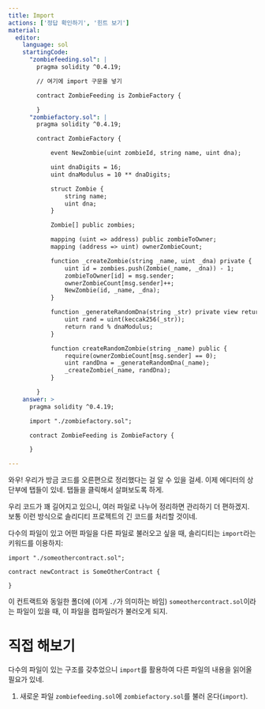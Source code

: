 ```yaml
---
title: Import
actions: ['정답 확인하기', '힌트 보기']
material:
  editor:
    language: sol
    startingCode:
      "zombiefeeding.sol": |
        pragma solidity ^0.4.19;

        // 여기에 import 구문을 넣기

        contract ZombieFeeding is ZombieFactory {

        }
      "zombiefactory.sol": |
        pragma solidity ^0.4.19;

        contract ZombieFactory {

            event NewZombie(uint zombieId, string name, uint dna);

            uint dnaDigits = 16;
            uint dnaModulus = 10 ** dnaDigits;

            struct Zombie {
                string name;
                uint dna;
            }

            Zombie[] public zombies;

            mapping (uint => address) public zombieToOwner;
            mapping (address => uint) ownerZombieCount;

            function _createZombie(string _name, uint _dna) private {
                uint id = zombies.push(Zombie(_name, _dna)) - 1;
                zombieToOwner[id] = msg.sender;
                ownerZombieCount[msg.sender]++;
                NewZombie(id, _name, _dna);
            }

            function _generateRandomDna(string _str) private view returns (uint) {
                uint rand = uint(keccak256(_str));
                return rand % dnaModulus;
            }

            function createRandomZombie(string _name) public {
                require(ownerZombieCount[msg.sender] == 0);
                uint randDna = _generateRandomDna(_name);
                _createZombie(_name, randDna);
            }

        }
    answer: >
      pragma solidity ^0.4.19;

      import "./zombiefactory.sol";

      contract ZombieFeeding is ZombieFactory {

      }

---
```


와우! 우리가 방금 코드를 오른편으로 정리했다는 걸 알 수 있을 걸세. 이제 에디터의 상단부에 탭들이 있네. 탭들을 클릭해서 살펴보도록 하게.

우리 코드가 꽤 길어지고 있으니, 여러 파일로 나누어 정리하면 관리하기 더 편하겠지. 보통 이런 방식으로 솔리디티 프로젝트의 긴 코드를 처리할 것이네.

다수의 파일이 있고 어떤 파일을 다른 파일로 불러오고 싶을 때, 솔리디티는 `import`라는 키워드를 이용하지: 

```
import "./someothercontract.sol";

contract newContract is SomeOtherContract {

}
```

이 컨트랙트와 동일한 폴더에 (이게 `./`가 의미하는 바임) `someothercontract.sol`이라는 파일이 있을 때, 이 파일을 컴파일러가 불러오게 되지. 

# 직접 해보기

다수의 파일이 있는 구조를 갖추었으니 `import`를 활용하여 다른 파일의 내용을 읽어올 필요가 있네. 

1. 새로운 파일 `zombiefeeding.sol`에 `zombiefactory.sol`를 불러 온다(`import`). 
